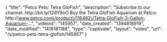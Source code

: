 {
    "title": "Petco Pets: Tetra GloFish",
    "description": "Subscribe to our channel: http:\/\/bit.ly\/12dY9oO Buy the Tetra GloFish Aquarium at Petco: http:\/\/www.petco.com\/product\/116482\/Tetra-GloFish-3-Gallon-Aquarium-...",
    "videoid": "145957",
    "date_created": "1394818919",
    "date_modified": "1418181188",
    "type": "captivate",
    "layout": "video",
    "url": "\/v\/petco-pets-tetra-glofish\/145957"
}
